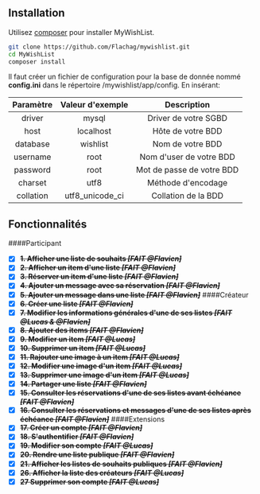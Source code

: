 ## Installation

Utilisez [composer](https://getcomposer.org/) pour installer MyWishList.

```bash
git clone https://github.com/Flachag/mywishlist.git
cd MyWishList
composer install
```

Il faut créer un fichier de configuration pour la base de donnée nommé **config.ini** dans le répertoire /mywishlist/app/config.
En insérant:

| Paramètre     | Valeur d'exemple | Description               |
| :------------:|:----------------:|:-------------------------:|
| driver        | mysql            | Driver de votre SGBD      |
| host          | localhost        | Hôte de votre BDD         |
| database      | wishlist         | Nom de votre BDD          |
| username      | root             | Nom d'user de votre BDD   |
| password      | root             | Mot de passe de votre BDD |
| charset       | utf8             | Méthode d'encodage        |
| collation     | utf8_unicode_ci  | Collation de la BDD       |

## Fonctionnalités
####Participant
- [X] ~~**1. Afficher une liste de souhaits _[FAIT @Flavien]_**~~
- [X] ~~**2. Afficher un item d'une liste _[FAIT @Flavien]_**~~
- [X] ~~**3. Réserver un item d'une liste _[FAIT @Flavien]_**~~
- [X] ~~**4. Ajouter un message avec sa réservation _[FAIT @Flavien]_**~~
- [X] ~~**5. Ajouter un message dans une liste _[FAIT @Flavien]_**~~
####Créateur
- [X] ~~**6. Créer une liste _[FAIT @Flavien]_**~~
- [X] ~~**7. Modifier les informations générales d'une de ses listes _[FAIT @Lucas & @Flavien]_**~~
- [X] ~~**8. Ajouter des items _[FAIT @Flavien]_**~~
- [X] ~~**9. Modifier un item _[FAIT @Lucas]_**~~
- [X] ~~**10. Supprimer un item _[FAIT @Lucas]_**~~
- [X] ~~**11. Rajouter une image à un item _[FAIT @Lucas]_**~~
- [X] ~~**12. Modifier une image d'un item _[FAIT @Lucas]_**~~
- [X] ~~**13. Supprimer une image d'un item _[FAIT @Lucas]_**~~
- [X] ~~**14. Partager une liste _[FAIT @Flavien]_**~~
- [X] ~~**15. Consulter les réservations d'une de ses listes avant échéance _[FAIT @Flavien]_**~~
- [X] ~~**16. Consulter les réservations et messages d'une de ses listes après échéance _[FAIT @Flavien]_**~~
####Extensions
- [X] ~~**17. Créer un compte _[FAIT @Flavien]_**~~
- [X] ~~**18. S'authentifier _[FAIT @Flavien]_**~~
- [X] ~~**19. Modifier son compte _[FAIT @Lucas]_**~~
- [X] ~~**20. Rendre une liste publique _[FAIT @Flavien]_**~~
- [X] ~~**21. Afficher les listes de souhaits publiques _[FAIT @Flavien]_**~~
- [X] ~~**26. Afficher la liste des créateurs _[FAIT @Lucas]_**~~
- [X] ~~**27 Supprimer son compte _[FAIT @Lucas]_**~~